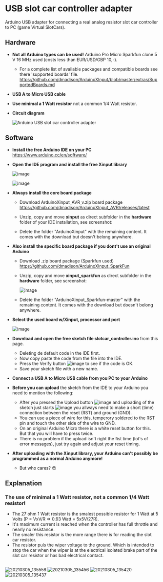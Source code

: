 # USB slot car controller adapter
Arduino USB adapter for connecting a real analog resistor slot car controller to PC (game Virtual SlotCars).
## Hardware
- **Not all Arduino types can be used!** Arduino Pro Micro Sparkfun clone 5 V 16 MHz used (costs less than EUR/USD/GBP 10,-).
  - For a complete list of available packages and compatible boards see there 'supported boards' file.
  https://github.com/dmadison/ArduinoXInput/blob/master/extras/SupportedBoards.md
- **USB A to Micro USB cable**
- **Use minimal a 1 Watt resistor** not a common 1/4 Watt resistor.
- **Circuit diagram**

  ![Arduino USB slot car controller adapter](https://user-images.githubusercontent.com/79975566/110343992-57366b80-802d-11eb-8bee-f2e01754493b.png)

## Software
- **Install the free Arduino IDE on your PC** https://www.arduino.cc/en/software/

- **Open the IDE program and install the free Xinput library**

  ![image](https://user-images.githubusercontent.com/79975566/110919377-7af2fd80-831c-11eb-97fb-55ea1efdf3d3.png)

  ![image](https://user-images.githubusercontent.com/79975566/110919981-22703000-831d-11eb-8c71-587f73e935d6.png)

- **Always install the core board package**
  - Download ArduinoXinput_AVR_v.zip board package https://github.com/dmadison/ArduinoXInput_AVR/releases/latest
  - Unzip, copy and move **xinput** as direct subfolder in the **hardware** folder of your IDE installation, see screenshot:

    
 
  - Delete the folder "ArduinoXinput" with the remaining content. It comes with the download but doesn't belong anywhere.

- **Also install the specific board package if you dont't use an original Arduino**
  - Download .zip board package (Sparkfun used) https://github.com/dmadison/ArduinoXInput_SparkFun
  - Unzip, copy and move **xinput_sparkfun** as direct subfolder in the **hardware** folder, see screenshot:

    ![image](https://user-images.githubusercontent.com/79975566/111075898-4b91eb80-84ea-11eb-90df-190cdb6c475b.png)
 
  - Delete the folder "ArduinoXinput_Sparkfun-master" with the remaining content. It comes with the download but doesn't belong anywhere.

- **Select the used board w/Xinput, processor and port**

    ![image](https://user-images.githubusercontent.com/79975566/111065022-cdb4ec80-84b7-11eb-9c9a-a52593c0ca3e.png)

- **Download and open the free sketch file slotcar_controller.ino** from this page.
  - Deleting de default code in the IDE first.
  - Now copy paste the code from the file into the IDE.
  - Press the Verify button ![image](https://user-images.githubusercontent.com/79975566/110943526-97eaf900-833b-11eb-8cfc-4f67e717b470.png)
 to see if the code is OK.
  - Save your sketch file with a new name.

- **Connect a USB A to Micro USB cable from you PC to your Arduino**
- **Before you can upload** the sketch from the IDE to your Arduino you need to mention the following:
  - After you pressed the Upload button ![image](https://user-images.githubusercontent.com/79975566/110943696-ce287880-833b-11eb-89fc-fe4b681249d1.png)
 and uploading of the sketch just starts ![image](https://user-images.githubusercontent.com/79975566/110944016-2bbcc500-833c-11eb-94b7-3ab0eee2ad2c.png)
 you allways need to make a short (time) connection between the reset (RST) and ground (GND).
  - You can use a piece of wire for this, temperory soldered to the RST pin and touch the other side of the wire to GND.
  - On an original Arduino Micro there is a white reset button for this. But that you will have to press twice.
  - There is no problem if the upload isn't right the fist time (lot's of error messages), just try again and adjust your reset timing.
- **After uploading with the Xinput library, your Arduino can't possibly be programmed as a normal Arduino anymore!** 
  - But who cares? :wink:

## Explanation 
### The use of minimal a 1 Watt resistor, not a common 1/4 Watt resistor!
- The 27 ohm 1 Watt resistor is the smalest possible resistor for 1 Watt at 5 Volts (P = VxV/R => 0.93 Watt = 5x5V/27R). 
- It's maximum current is reached when the controller has full throttle and nearly no resistance.
- The smaler this resistor is the more range there is for reading the slot car resistor.
- The resistor puls the wiper voltage to the ground. Which is intended to stop the car when the wiper is at the electrical isolated brake part of the slot car resistor or has bad electrical contact.

##  
![20210305_135558](https://user-images.githubusercontent.com/79975566/110118970-6f9f4f80-7dbb-11eb-8812-f8b6a421316b.jpg)
![20210305_135456](https://user-images.githubusercontent.com/79975566/110118994-75953080-7dbb-11eb-8261-c2a59c90fd44.jpg)
![20210305_135420](https://user-images.githubusercontent.com/79975566/110119007-79c14e00-7dbb-11eb-9f82-e38dd3e9c552.jpg)
![20210305_135437](https://user-images.githubusercontent.com/79975566/110119010-7c23a800-7dbb-11eb-8d13-e368e3763dd3.jpg)
